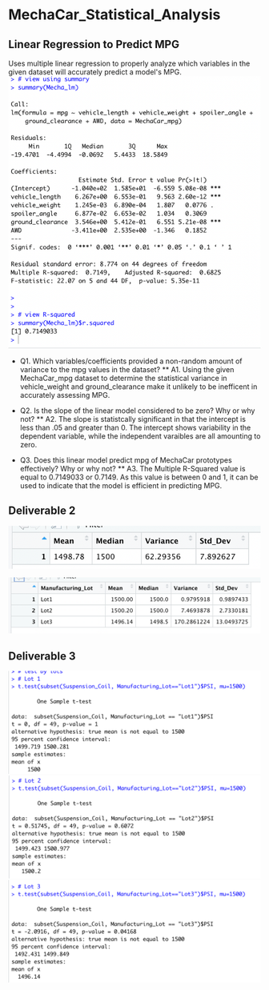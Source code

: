 # MechaCar_Statistical_Analysis


## Linear Regression to Predict MPG
Uses multiple linear regression to properly analyze which variables in the given dataset will accurately predict a model's MPG.
![Mecha Car Linear Summary](mechacar_linear.png)

* Q1. Which variables/coefficients provided a non-random amount of variance to the mpg values in the dataset?
** A1. Using the given MechaCar_mpg dataset to determine the statistical variance in vehicle_weight and ground_clearance make it unlikely to be inefficent in accurately assessing MPG.

* Q2. Is the slope of the linear model considered to be zero? Why or why not?
** A2. The slope is statistcally significant in that the intercept is less than .05 and greater than 0. The intercept shows variability in the dependent variable, while the independent varaibles are all amounting to zero.

* Q3. Does this linear model predict mpg of MechaCar prototypes effectively? Why or why not?
** A3. The Multiple R-Squared value is equal to 0.7149033 or 0.7149. As this value is between 0 and 1, it can be used to indicate that the model is efficient in predicting MPG.


## Deliverable 2
![Mecha Car Total Summary](total_summary.png)

![lot_summary](lot_summary.png)


## Deliverable 3
![lot1](lot1.png)
![lot2](lot2.png)
![lot3](lot3.png)
